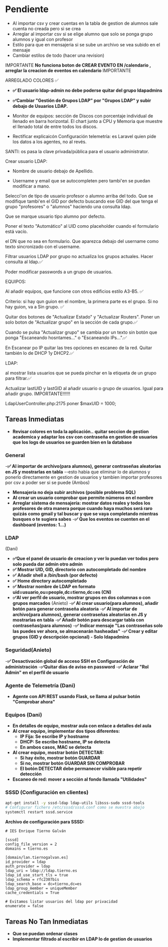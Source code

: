 # Pendiente
- Al importar csv y crear cuentas en la tabla de gestion de alumnos sale cuenta no creada pero si se crea
- Arreglar al importar csv si se elige alumno que solo se ponga grupo alumnos y igual con profesor
- Estilo para que en mensajeria si se sube un archivo se vea subido en el mensaje
- Cambiar estilos de todo (hacer una revision)




IMPORTANTE **No funciona boton de CREAR EVENTO EN /calendario , arreglar la creacion de eventos en calendario** IMPORTANTE


ARREGLADO COLORES ✅
- **✅ El usuario ldap-admin no debe poderse quitar del grupo ldapadmins**


- **✅Cambiar "Gestión de Grupos LDAP" por "Grupos LDAP" y subir debajo de Usuarios LDAP.**

- Monitor de equipos: sección de Discos con porcentaje individual de llenado en barra horizontal. El chart junto a CPU y Memoria que muestre el llenado total de entre todos los discos.

- Rectificar explicaicón Configuración telemetría: es Laravel quien pide los datos a los agentes, no al revés.

SANTI: os pasa la clave privada/pública para el usuario administrator.

Crear usuario LDAP:

- Nombre de usuario debajo de Apellido.

- Username y email que se autocompleten pero tambi'en se puedan modificar a mano.

Selecci'on de tipo de usuario profesor o alumno arriba del todo. Que se modifique tambi'en el GID por defecto buscando ese GID del que tenga el grupo "profesores" o "alumnos" haciendo una consulta ldap.

Que se marque usuario tipo alumno por defecto.

Poner el texto "Automático" al UID como placeholder cuando el formulario está vacío.

el DN que no sea en formulario. Que aparezca debajo del username como texto sincronizado con el username.

Filtrar usuarios LDAP por grupo no actualiza los grupos actuales. Hacer consulta al ldap.✅

Poder modificar passwords a un grupo de usuarios.

EQUIPOS:

Al añadir equipos, que funcione con otros edificios estilo A3-B5.  ✅

Criterio: si hay qun guion en el nombre, la primera parte es el grupo. Si no hay guion, va a Sin grupo. ✅

Quitar dos botones de "Actualizar Estado" y "Actualizar Routers". Poner un solo boton de "Actualizar grupo" en la sección de cada grupo.✅

Cuando se pulsa "Actualizar grupo" se cambia por un texto sin botón que ponga "Escaneando hosntames..." o "Escaneando IPs...".✅

En Escanear po IP quitar las tres opciones en escaneo de la red. Quitar también lo de DHCP 1y DHCP2.✅

LDAP:

al mostrar lista usuarios que se pueda pinchar en la etiqueta de un grupo para filtrar.✅

Actualizar lastUID y lastGID al añadir usuario o grupo de usuarios. Igual para añadir grupo. IMPORTANTE!!!!!!

LdapUserController.php:2175 poner $maxUID = 1000;

## Tareas Inmediatas
- **Revisar colores en toda la aplicación..**
**quitar seccion de gestion academica y adaptar los csv con contraseña en gestion de usuarios**
**que los logs de usuarios se guarden bien en la database**
### General
-**✅ Al importar de archivo(para alumnos), generar contraseñas aleatorias en JS y mostrarlas en tabla**
--esto habia que eliminar lo de alumnos y ponerlo directamente en gestion de usuarios y tambien importar profesores por csv a poder ser si se puede 
(Ambos)
- **Mensajería no deja subir archivos (posible problema SQL)**
- **Al crear un usuario comprobar que permite números en el nombre**
- **Arreglar sistema de mensajería: mostrar datos reales y todos los profesores de otra manera porque cuando haya muchos será raro quizás como gmail y tal buscar y que se vaya completando mientras busques o te sugiera sabes**
-**✅ Que los eventos se cuenten en el dashboard (eventos: 1...)**

### LDAP
(Dani)
- **✅Que el panel de usuario de creacion y ver lo puedan ver todos pero solo pueda dar admin otro admin**
- **✅ Mostrar UID, GID, directorio con autocompletado del nombre**
- **✅ Añadir shell a /bin/bash (por defecto)**
- **✅ Home directory autocompletado**
- **✅ Mostrar nombre de LDAP en formato uid=usuario,ou=people,dc=tierno,dc=es (CN)**
- **✅Al ver perfil de usuario, mostrar grupos en dos columnas o con grupos marcados**
(Anieto)
-**✅ Al crear usuario(para alumnos), añadir botón para generar contraseña aleatoria**
-**✅ Al importar de archivo(para alumnos), generar contraseñas aleatorias en JS y mostrarlas en tabla**
-**✅ Añadir botón para descargar tabla con contraseñas(para alumnos)**
-**✅ Indicar mensaje "Las contraseñas solo las puedes ver ahora, se almacenarán hasheadas"**
-**✅ Crear y editar grupos (GID y descripción opcional) - Solo ldapadmins**

### Seguridad(Anieto)
-**✅ Desactivación global de acceso SSH en Configuración de administración**
-**✅Quitar días de aviso en password**
-**✅ Aclarar "Rol Admin" en el perfil de usuario**

### Agente de Telemetría (Dani)
- **Agente con API REST usando Flask, se llama al pulsar botón "Comprobar ahora"**

### Equipos (Dani)
- **En detalles de equipo, mostrar aula con enlace a detalles del aula**
- **Al crear equipo, implementar dos tipos diferentes:**
  - **IP Fija: Se escribe IP y hostname**
  - **DHCP: Se escribe hostname, IP se detecta**
  - **En ambos casos, MAC se detecta**
- **Al crear equipo, mostrar botón DETECTAR:**
  - **Si hay éxito, mostrar botón GUARDAR**
  - **Si no, mostrar botón GUARDAR SIN COMPROBAR**
  - **El botón DETECTAR debe permanecer visible para repetir detección**
- **Escaneo de red: mover a sección al fondo llamada "Utilidades"**

### SSSD (Configuración en clientes)
```bash
apt-get install -y sssd-ldap ldap-utils libsss-sudo sssd-tools
# Configurar fichero /etc/sssd/sssd.conf como se muestra abajo
systemctl restart sssd.service
```

**Archivo de configuración para SSSD:**
```
# IES Enrique Tierno Galván

[sssd]
config_file_version = 2
domains = tierno.es

[domain/lan.tiernogalvan.es]
id_provider = ldap
auth_provider = ldap
ldap_uri = ldap://ldap.tierno.es
ldap_id_use_start_tls = true
ldap_schema = rfc2307bis
ldap_search_base = dc=tierno,dc=es
ldap_group_member = uniqueMember
cache_credentials = True

# Evitamos listar usuarios del ldap por privacidad
enumerate = false
```

## Tareas No Tan Inmediatas
- **Que se puedan ordenar clases**
- **Implementar filtrado al escribir en LDAP lo de gestion de usuarios**

